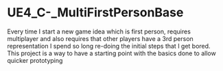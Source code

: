 # UE4_C-_MultiFirstPersonBase
Every time I start a new game idea which is first person, requires multiplayer and also requires that other players have a 3rd person representation I spend so long re-doing the initial steps that I get bored. This project is a way to have a starting point with the basics done to allow quicker prototyping
